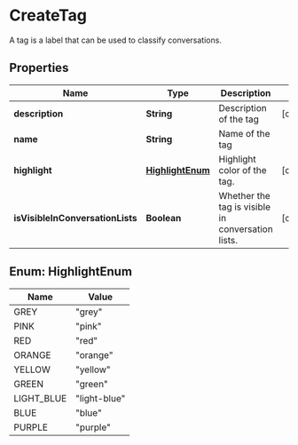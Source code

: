

# CreateTag

A tag is a label that can be used to classify conversations.

## Properties

| Name | Type | Description | Notes |
|------------ | ------------- | ------------- | -------------|
|**description** | **String** | Description of the tag |  [optional] |
|**name** | **String** | Name of the tag |  |
|**highlight** | [**HighlightEnum**](#HighlightEnum) | Highlight color of the tag. |  [optional] |
|**isVisibleInConversationLists** | **Boolean** | Whether the tag is visible in conversation lists. |  [optional] |



## Enum: HighlightEnum

| Name | Value |
|---- | -----|
| GREY | &quot;grey&quot; |
| PINK | &quot;pink&quot; |
| RED | &quot;red&quot; |
| ORANGE | &quot;orange&quot; |
| YELLOW | &quot;yellow&quot; |
| GREEN | &quot;green&quot; |
| LIGHT_BLUE | &quot;light-blue&quot; |
| BLUE | &quot;blue&quot; |
| PURPLE | &quot;purple&quot; |



